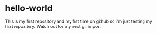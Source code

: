 # hello-world
This is my first repository and my fist time on github so i'm just testing my first repository. Watch out for my next git import
